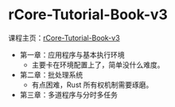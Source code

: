 # rCore-Tutorial-Book-v3

课程主页：[rCore-Tutorial-Book-v3](http://rcore-os.cn/rCore-Tutorial-Book-v3/index.html) 

- 第一章：应用程序与基本执行环境 
  - 主要卡在环境配置上了，简单没什么难度。
- 第二章：批处理系统           
  - 有点困难，Rust 所有权机制需要琢磨。
- 第三章：多道程序与分时多任务




